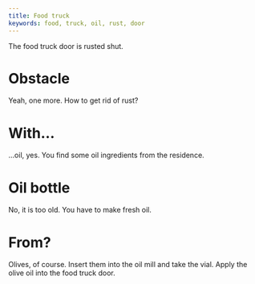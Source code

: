 ```yaml
---
title: Food truck
keywords: food, truck, oil, rust, door
---
```


The food truck door is rusted shut.

# Obstacle
Yeah, one more. How to get rid of rust?

# With...
...oil, yes. You find some oil ingredients from the residence.

# Oil bottle
No, it is too old. You have to make fresh oil.

# From?
Olives, of course. Insert them into the oil mill and take the vial. Apply the olive oil into the food truck door.
